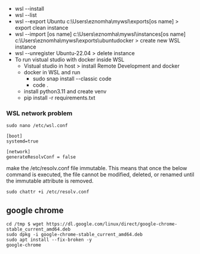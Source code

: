 * wsl --install
* wsl --list
* wsl --export Ubuntu c:\Users\eznomha\mywsl\exports\[os name] > export clean instance
* wsl --import [os name] c:\Users\eznomha\mywsl\instances\[os name] c:\Users\eznomha\mywsl\exports\ubuntudocker > create new WSL instance
* wsl --unregister Ubuntu-22.04 > delete instance
* To run vistual studio with docker inside WSL
  * Vistual studio in host > install Remote Development and docker
  * docker in WSL and run 
    * sudo snap install --classic code
    * code .
  * install python3.11 and create venv
   * pip install -r requirements.txt

### WSL network problem
```sudo nano /etc/wsl.conf```
```
[boot]
systemd=true

[network]
generateResolvConf = false
```
make the /etc/resolv.conf file immutable. This means that once the below command is executed, the file cannot be modified, deleted, or renamed until the immutable attribute is removed.

```sudo chattr +i /etc/resolv.conf```

## google chrome
```
cd /tmp $ wget https://dl.google.com/linux/direct/google-chrome-stable_current_amd64.deb 
sudo dpkg -i google-chrome-stable_current_amd64.deb 
sudo apt install --fix-broken -y
google-chrome
```
